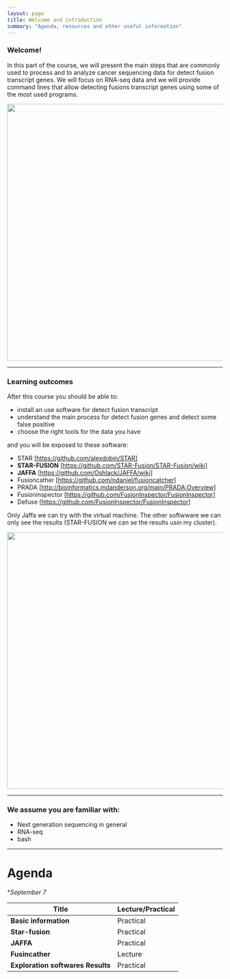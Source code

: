 ```yaml
---
layout: page
title: Welcome and introduction
summary: "Agenda, resources and other useful information"
---
```


### Welcome!

In this part of the course, we will present the main steps that are commonly used to process and to analyze cancer sequencing data for detect fusion transcript genes. We will focus on RNA-seq data and we will provide command lines that allow detecting fusions transcript genes using some of the most used programs.

<img src="{{site.url}}/images/miniom.jpeg" width="600">




---
### Learning outcomes

After this course you should be able to:

- install  an use  software for detect fusion transcript
- understand the main process for detect fusion genes and detect some false positive 
- choose the right tools for the data you have


and you will be exposed to these software:

- STAR [https://github.com/alexdobin/STAR]
- **STAR-FUSION** [https://github.com/STAR-Fusion/STAR-Fusion/wiki]
- **JAFFA** [https://github.com/Oshlack/JAFFA/wiki]
- Fusioncather [https://github.com/ndaniel/fusioncatcher]
- PRADA [http://bioinformatics.mdanderson.org/main/PRADA:Overview]
- Fusioninspector [https://github.com/FusionInspector/FusionInspector]
- Defuse [https://github.com/FusionInspector/FusionInspector]

Only Jaffa we can try  with the virtual machine. The other softwware we can only  see the results (STAR-FUSION we can se the results usin my cluster).

<img src="{{site.url}}/images/p3.jpeg" width="600">


---
### We assume you are familiar with:

-  Next generation sequencing in general
-  RNA-seq
- bash



---
# Agenda

**September 7*

Title | Lecture/Practical
------|-------------------
**Basic information** | Practical
**Star-fusion** | Practical
**JAFFA** | Practical
**Fusincather** | Lecture
**Exploration softwares Results** | Practical
